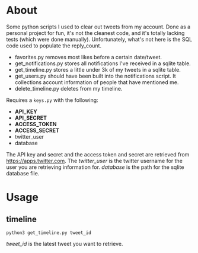# About
Some python scripts I used to clear out tweets from my account. Done as a personal project for fun, it's not the cleanest code, and it's totally lacking tests (which were done manually). Unfortunately, what's not here is the SQL code used to populate the reply_count.

* favorites.py removes most likes before a certain date/tweet.
* get_notifications.py stores all notifications I've received in a sqlite table.
* get_timeline.py stores a little under 3k of my tweets in a sqlite table.
* get_users.py should have been built into the notifications script. It collections account information of people that have mentioned me.
* delete_timeline.py deletes from my timeline.

Requires a `keys.py` with the following:

* **API_KEY**
* **API_SECRET**
* **ACCESS_TOKEN**
* **ACCESS_SECRET**
* twitter_user
* database

The API key and secret and the access token and secret are retrieved from https://apps.twitter.com. The *twitter_user* is the twitter username for the user you are retrieving information for. *database* is the path for the sqlite database file.

# Usage

## timeline

`python3 get_timeline.py tweet_id`

*tweet_id* is the latest tweet you want to retrieve.